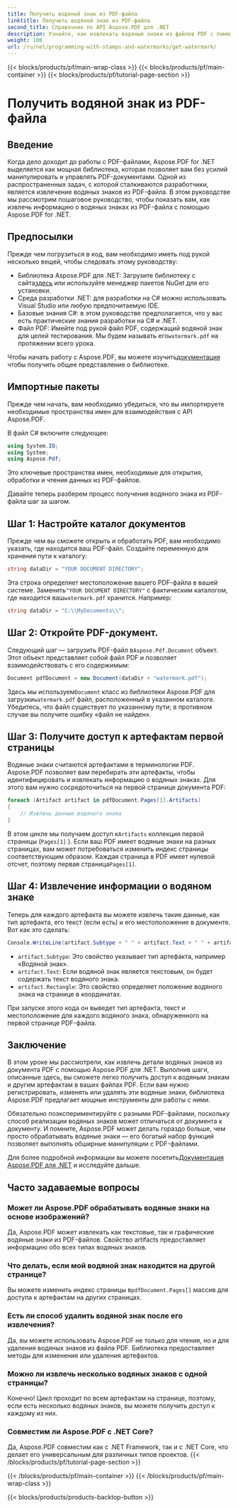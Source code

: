 ```yaml
---
title: Получить водяной знак из PDF-файла
linktitle: Получить водяной знак из PDF-файла
second_title: Справочник по API Aspose.PDF для .NET
description: Узнайте, как извлекать водяные знаки из файлов PDF с помощью Aspose.PDF для .NET с пошаговым руководством. Подробное руководство по извлечению водяных знаков.
weight: 100
url: /ru/net/programming-with-stamps-and-watermarks/get-watermark/
---
```


{{< blocks/products/pf/main-wrap-class >}}
{{< blocks/products/pf/main-container >}}
{{< blocks/products/pf/tutorial-page-section >}}

# Получить водяной знак из PDF-файла

## Введение

Когда дело доходит до работы с PDF-файлами, Aspose.PDF for .NET выделяется как мощная библиотека, которая позволяет вам без усилий манипулировать и управлять PDF-документами. Одной из распространенных задач, с которой сталкиваются разработчики, является извлечение водяных знаков из PDF-файла. В этом руководстве мы рассмотрим пошаговое руководство, чтобы показать вам, как извлечь информацию о водяных знаках из PDF-файла с помощью Aspose.PDF for .NET.

## Предпосылки

Прежде чем погрузиться в код, вам необходимо иметь под рукой несколько вещей, чтобы следовать этому руководству:

-  Библиотека Aspose.PDF для .NET: Загрузите библиотеку с сайта[здесь](https://releases.aspose.com/pdf/net/) или используйте менеджер пакетов NuGet для его установки.
- Среда разработки .NET: для разработки на C# можно использовать Visual Studio или любую предпочитаемую IDE.
- Базовые знания C#: в этом руководстве предполагается, что у вас есть практические знания разработки на C# и .NET.
-  Файл PDF: Имейте под рукой файл PDF, содержащий водяной знак для целей тестирования. Мы будем называть его`watermark.pdf` на протяжении всего урока.

 Чтобы начать работу с Aspose.PDF, вы можете изучить[документация](https://reference.aspose.com/pdf/net/) чтобы получить общее представление о библиотеке.

## Импортные пакеты

Прежде чем начать, вам необходимо убедиться, что вы импортируете необходимые пространства имен для взаимодействия с API Aspose.PDF. 

В файл C# включите следующее:

```csharp
using System.IO;
using System;
using Aspose.Pdf;
```

Это ключевые пространства имен, необходимые для открытия, обработки и чтения данных из PDF-файлов.

Давайте теперь разберем процесс получения водяного знака из PDF-файла шаг за шагом.

## Шаг 1: Настройте каталог документов

Прежде чем вы сможете открыть и обработать PDF, вам необходимо указать, где находится ваш PDF-файл. Создайте переменную для хранения пути к каталогу:

```csharp
string dataDir = "YOUR DOCUMENT DIRECTORY";
```

 Эта строка определяет местоположение вашего PDF-файла в вашей системе. Заменить`"YOUR DOCUMENT DIRECTORY"` с фактическим каталогом, где находится ваш`watermark.pdf` хранится. Например:

```csharp
string dataDir = "C:\\MyDocuments\\";
```

## Шаг 2: Откройте PDF-документ.

 Следующий шаг — загрузить PDF-файл в`Aspose.Pdf.Document` объект. Этот объект представляет собой файл PDF и позволяет взаимодействовать с его содержимым:

```csharp
Document pdfDocument = new Document(dataDir + "watermark.pdf");
```

 Здесь мы используем`Document` класс из библиотеки Aspose.PDF для загрузки`watermark.pdf` файл, расположенный в указанном каталоге. Убедитесь, что файл существует по указанному пути; в противном случае вы получите ошибку «файл не найден».

## Шаг 3: Получите доступ к артефактам первой страницы

Водяные знаки считаются артефактами в терминологии PDF. Aspose.PDF позволяет вам перебирать эти артефакты, чтобы идентифицировать и извлекать информацию о водяных знаках. Для этого вам нужно сосредоточиться на первой странице документа PDF:

```csharp
foreach (Artifact artifact in pdfDocument.Pages[1].Artifacts)
{
    // Извлечь данные водяного знака
}
```

 В этом цикле мы получаем доступ к`Artifacts` коллекция первой страницы (`Pages[1]` ). Если ваш PDF имеет водяные знаки на разных страницах, вам может потребоваться изменить индекс страницы соответствующим образом. Каждая страница в PDF имеет нулевой отсчет, поэтому первая страница`Pages[1]`.

## Шаг 4: Извлечение информации о водяном знаке

Теперь для каждого артефакта вы можете извлечь такие данные, как тип артефакта, его текст (если есть) и его местоположение в документе. Вот как это сделать:

```csharp
Console.WriteLine(artifact.Subtype + " " + artifact.Text + " " + artifact.Rectangle);
```

- `artifact.Subtype`: Это свойство указывает тип артефакта, например «Водяной знак».
- `artifact.Text`: Если водяной знак является текстовым, он будет содержать текст водяного знака.
- `artifact.Rectangle`: Это свойство определяет положение водяного знака на странице в координатах.

При запуске этого кода он выведет тип артефакта, текст и местоположение для каждого водяного знака, обнаруженного на первой странице PDF-файла.

## Заключение

В этом уроке мы рассмотрели, как извлечь детали водяных знаков из документа PDF с помощью Aspose.PDF для .NET. Выполнив шаги, описанные здесь, вы сможете легко получить доступ к водяным знакам и другим артефактам в ваших файлах PDF. Если вам нужно регистрировать, изменять или удалять эти водяные знаки, библиотека Aspose.PDF предлагает мощные инструменты для работы с ними.

Обязательно поэкспериментируйте с разными PDF-файлами, поскольку способ реализации водяных знаков может отличаться от документа к документу. И помните, Aspose.PDF может делать гораздо больше, чем просто обрабатывать водяные знаки — его богатый набор функций позволяет выполнять обширные манипуляции с PDF-файлами.

 Для более подробной информации вы можете посетить[Документация Aspose.PDF для .NET](https://reference.aspose.com/pdf/net/) и исследуйте дальше.

## Часто задаваемые вопросы

### Может ли Aspose.PDF обрабатывать водяные знаки на основе изображений?
Да, Aspose.PDF может извлекать как текстовые, так и графические водяные знаки из PDF-файлов. Свойство artifacts предоставляет информацию обо всех типах водяных знаков.

### Что делать, если мой водяной знак находится на другой странице?
 Вы можете изменить индекс страницы в`pdfDocument.Pages[]` массив для доступа к артефактам на других страницах.

### Есть ли способ удалить водяной знак после его извлечения?
Да, вы можете использовать Aspose.PDF не только для чтения, но и для удаления водяных знаков из файла PDF. Библиотека предоставляет методы для изменения или удаления артефактов.

### Можно ли извлечь несколько водяных знаков с одной страницы?
Конечно! Цикл проходит по всем артефактам на странице, поэтому, если есть несколько водяных знаков, вы можете получить доступ к каждому из них.

### Совместим ли Aspose.PDF с .NET Core?
Да, Aspose.PDF совместим как с .NET Framework, так и с .NET Core, что делает его универсальным для различных типов проектов.
{{< /blocks/products/pf/tutorial-page-section >}}

{{< /blocks/products/pf/main-container >}}
{{< /blocks/products/pf/main-wrap-class >}}

{{< blocks/products/products-backtop-button >}}
